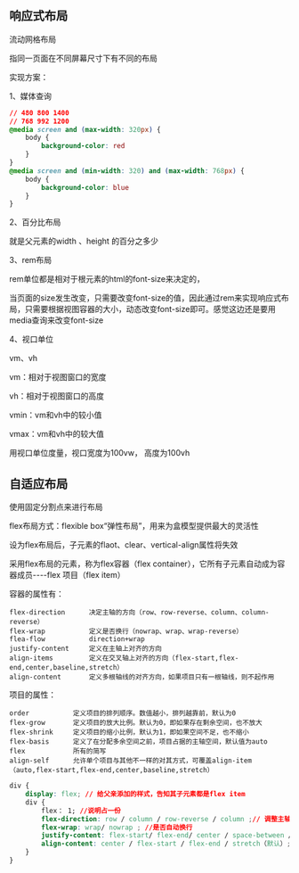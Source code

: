 ## 响应式布局

流动网格布局

指同一页面在不同屏幕尺寸下有不同的布局

实现方案：

1、媒体查询

```css
// 480 800 1400
// 768 992 1200
@media screen and (max-width: 320px) {
	body {
		background-color: red
	}
}
@media screen and (min-width: 320) and (max-width: 768px) {
	body {
		background-color: blue
	}
}
```



2、百分比布局

就是父元素的width 、height 的百分之多少





3、rem布局

rem单位都是相对于根元素的html的font-size来决定的，

当页面的size发生改变，只需要改变font-size的值，因此通过rem来实现响应式布局，只需要根据视图容器的大小，动态改变font-size即可。感觉这边还是要用media查询来改变font-size



4、视口单位

vm、vh

vm：相对于视图窗口的宽度

vh：相对于视图窗口的高度

vmin：vm和vh中的较小值

vmax：vm和vh中的较大值

用视口单位度量，视口宽度为100vw， 高度为100vh





## 自适应布局

使用固定分割点来进行布局





flex布局方式：flexible box“弹性布局”，用来为盒模型提供最大的灵活性

设为flex布局后，子元素的flaot、clear、vertical-align属性将失效

采用flex布局的元素，称为flex容器（flex container），它所有子元素自动成为容器成员----flex 项目（flex item）

容器的属性有：

```
flex-direction      决定主轴的方向（row、row-reverse、column、column-reverse）
flex-wrap           定义是否换行（nowrap、wrap、wrap-reverse）
flea-flow			direction+wrap
justify-content     定义在主轴上对齐的方向
align-items			定义在交叉轴上对齐的方向（flex-start,flex-end,center,baseline,stretch）
align-content		定义多根轴线的对齐方向，如果项目只有一根轴线，则不起作用
```





项目的属性：

```
order			定义项目的排列顺序。数值越小，排列越靠前，默认为0
flex-grow		定义项目的放大比例。默认为0，即如果存在剩余空间，也不放大
flex-shrink		定义项目的缩小比例，默认为1，即如果空间不足，也不缩小
flex-basis		定义了在分配多余空间之前，项目占据的主轴空间，默认值为auto
flex			所有的简写
align-self		允许单个项目与其他不一样的对其方式，可覆盖align-item（auto,flex-start,flex-end,center,baseline,stretch）
```



```css
div {
    display: flex; // 给父亲添加的样式，告知其子元素都是flex item
    div {
        flex： 1; //说明占一份
        flex-direction: row / column / row-reverse / column ;// 调整主轴方向
        flex-wrap: wrap/ nowrap ; //是否自动换行
        justify-content: flex-start/ flex-end/ center / space-between / space-around; 横向布局方式
        align-content: center / flex-start / flex-end / stretch（默认）; // 纵向布局方式
    }
}
```

